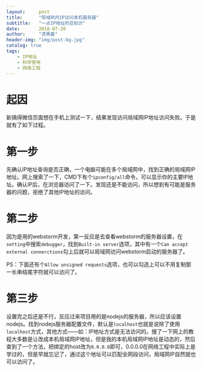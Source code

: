 ```yaml
---
layout:     post
title:      "局域网内IP访问本机服务器"
subtitle:   "一点IP地址的豆知识"
date:       2018-07-20
author:     "漆黑菌"
header-img: "img/post-bg.jpg"
catalog: true
tags:
    - IP地址
    - 科学使用
    - 网络工程
---
```


# 起因
新搞得微信页面想在手机上测试一下，结果发现访问局域网IP地址访问失败。于是就有了如下过程。

# 第一步
先确认IP地址查询是否正确，一个电脑可能在多个局域网中，找到正确的局域网IP地址。网上搜索了一下，CMD下有个`ipconfig/all`命令，可以显示你的主要IP地址。确认IP后，在浏览器访问了一下。发现还是不能访问，所以想到有可能是服务器的问题，拒绝了其他IP地址的访问。

# 第二步
因为是用的webstorm开发，第一反应是去查看webstorm的服务器设置，在`setting`中搜索`debugger`，找到`Built-in server`选项，其中有一个`Can accept external connerctions`勾上后就可以局域网访问webstorm启动的服务器了。

PS：下面还有个`Allow unsigned requests`选项，也可以勾选上可以不用复制那一长串结尾字符就可以访问了。

# 第三步
设置完之后还是不行，反应过来项目用的是nodejs的服务器，所以应该设置nodejs。找到nodejs服务器配置文件，默认是`localhost`也就是说除了使用`localhost`方式，其他方式——如：IP地址方式是无法访问的。搜了一下网上的教程大多数是让改成本机局域网IP地址，但是我的本机局域网IP地址是动态的，然后查到了一个方法，把绑定的host改为`0.0.0.0`即可，0.0.0.0在网络工程中实际上是学过的，但是早就忘记了，通过这个地址可以匹配全网段访问，局域网IP自然就也可以访问了。